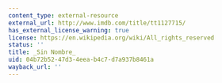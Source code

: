 ```yaml
---
content_type: external-resource
external_url: http://www.imdb.com/title/tt1127715/
has_external_license_warning: true
license: https://en.wikipedia.org/wiki/All_rights_reserved
status: ''
title: _Sin Nombre_
uid: 04b72b52-47d3-4eea-b4c7-d7a937b8461a
wayback_url: ''
---
```

